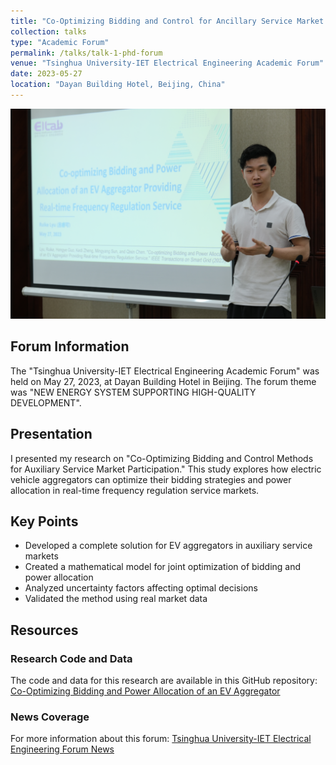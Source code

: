 ```yaml
---
title: "Co-Optimizing Bidding and Control for Ancillary Service Market Participation"
collection: talks
type: "Academic Forum"
permalink: /talks/talk-1-phd-forum
venue: "Tsinghua University-IET Electrical Engineering Academic Forum"
date: 2023-05-27
location: "Dayan Building Hotel, Beijing, China"
---
```


![Forum Photo](talk1.png) <!-- Add your photo here -->

## Forum Information

The "Tsinghua University-IET Electrical Engineering Academic Forum" was held on May 27, 2023, at Dayan Building Hotel in Beijing. The forum theme was "NEW ENERGY SYSTEM SUPPORTING HIGH-QUALITY DEVELOPMENT".

## Presentation

I presented my research on "Co-Optimizing Bidding and Control Methods for Auxiliary Service Market Participation." This study explores how electric vehicle aggregators can optimize their bidding strategies and power allocation in real-time frequency regulation service markets.

## Key Points

- Developed a complete solution for EV aggregators in auxiliary service markets
- Created a mathematical model for joint optimization of bidding and power allocation
- Analyzed uncertainty factors affecting optimal decisions
- Validated the method using real market data

## Resources


### Research Code and Data
The code and data for this research are available in this GitHub repository:
[Co-Optimizing Bidding and Power Allocation of an EV Aggregator](https://github.com/Rick10119/Co-Optimizing-Bidding-and-Power-Allocation-of-an-EV-Aggregator)

### News Coverage
For more information about this forum:
[Tsinghua University-IET Electrical Engineering Forum News](https://mp.weixin.qq.com/s/Ct-olayn64cA-EFctAMFuw)